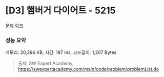 # [D3] 햄버거 다이어트 - 5215 

[문제 링크](https://swexpertacademy.com/main/code/problem/problemDetail.do?contestProbId=AWT-lPB6dHUDFAVT) 

### 성능 요약

메모리: 20,396 KB, 시간: 187 ms, 코드길이: 1,207 Bytes



> 출처: SW Expert Academy, https://swexpertacademy.com/main/code/problem/problemList.do